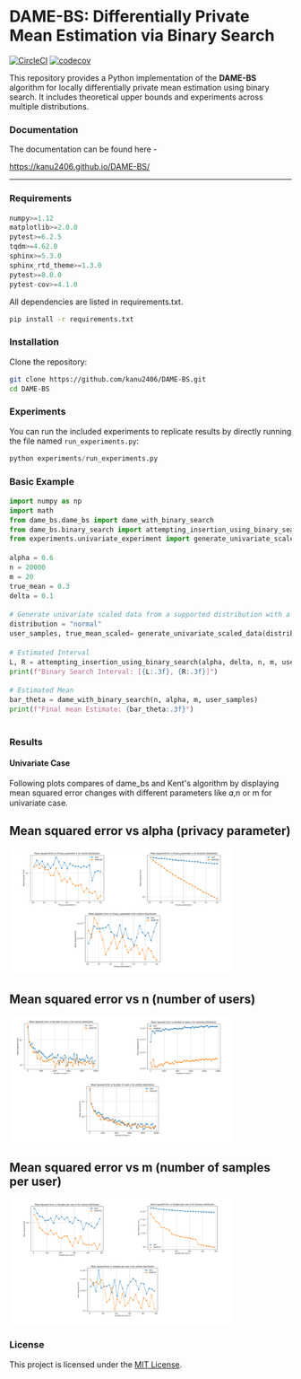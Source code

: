 # DAME-BS: Differentially Private Mean Estimation via Binary Search

[![CircleCI](https://dl.circleci.com/status-badge/img/gh/kanu2406/DAME-BS/tree/main.svg?style=svg&circle-token=CCIPRJ_HwgZxRmn4FC9KWA4t8tmKG_42331c11496c635f99cf9fdd0514727175f5446a)](https://dl.circleci.com/status-badge/redirect/gh/kanu2406/DAME-BS/tree/main) [![codecov](https://codecov.io/gh/kanu2406/DAME-BS/graph/badge.svg?token=LBKGKXDCGV)](https://codecov.io/gh/kanu2406/DAME-BS)

This repository provides a Python implementation of the **DAME-BS** algorithm for locally differentially private mean estimation using binary search. It includes theoretical upper bounds and experiments across multiple distributions.

### Documentation

The documentation can be found here -

https://kanu2406.github.io/DAME-BS/


---

### Requirements

```python
numpy>=1.12
matplotlib>=2.0.0
pytest>=6.2.5
tqdm>=4.62.0
sphinx>=5.3.0
sphinx_rtd_theme>=1.3.0
pytest>=8.0.0
pytest-cov>=4.1.0
```

All dependencies are listed in requirements.txt.


```bash
pip install -r requirements.txt
```

### Installation
Clone the repository:

```bash
git clone https://github.com/kanu2406/DAME-BS.git
cd DAME-BS
```

### Experiments
You can run the included experiments to replicate results by directly running the file named `run_experiments.py`:

```python
python experiments/run_experiments.py
```

### Basic Example

```python
import numpy as np
import math
from dame_bs.dame_bs import dame_with_binary_search
from dame_bs.binary_search import attempting_insertion_using_binary_search
from experiments.univariate_experiment import generate_univariate_scaled_data
 
alpha = 0.6
n = 20000
m = 20
true_mean = 0.3
delta = 0.1

# Generate univariate scaled data from a supported distribution with a given mean
distribution = "normal"
user_samples, true_mean_scaled= generate_univariate_scaled_data(distribution,n,m, true_mean)

# Estimated Interval
L, R = attempting_insertion_using_binary_search(alpha, delta, n, m, user_samples)
print(f"Binary Search Interval: [{L:.3f}, {R:.3f}]")

# Estimated Mean
bar_theta = dame_with_binary_search(n, alpha, m, user_samples)
print(f"Final mean Estimate: {bar_theta:.3f}")



```

### Results

#### Univariate Case

Following plots compares of dame_bs and Kent's algorithm by displaying mean squared error changes with different parameters like 𝛼,n or m for univariate case.

Mean squared error vs alpha (privacy parameter)
-----------------------------------------------

<img src="docs/figures/mse_vs_alpha_univariate.png" alt="risk_vs_alpha" style="width:400px;"/>



Mean squared error vs n (number of users)
-----------------------------------------

<img src="docs/figures/mse_vs_n_univariate.png" alt="risk_vs_n" style="width:400px;"/>



Mean squared error vs m (number of samples per user)
----------------------------------------------------

<img src="docs/figures/mse_vs_m_univariate.png" alt="risk_vs_n_diff_alpha" style="width:400px;"/>



### License

This project is licensed under the [MIT License](LICENSE).



